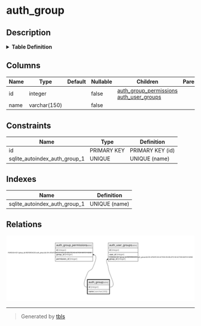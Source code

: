 # auth_group

## Description

<details>
<summary><strong>Table Definition</strong></summary>

```sql
CREATE TABLE "auth_group" ("id" integer NOT NULL PRIMARY KEY AUTOINCREMENT, "name" varchar(150) NOT NULL UNIQUE)
```

</details>

## Columns

| Name | Type | Default | Nullable | Children | Parents | Comment |
| ---- | ---- | ------- | -------- | -------- | ------- | ------- |
| id | integer |  | false | [auth_group_permissions](auth_group_permissions.md) [auth_user_groups](auth_user_groups.md) |  |  |
| name | varchar(150) |  | false |  |  |  |

## Constraints

| Name | Type | Definition |
| ---- | ---- | ---------- |
| id | PRIMARY KEY | PRIMARY KEY (id) |
| sqlite_autoindex_auth_group_1 | UNIQUE | UNIQUE (name) |

## Indexes

| Name | Definition |
| ---- | ---------- |
| sqlite_autoindex_auth_group_1 | UNIQUE (name) |

## Relations

![er](auth_group.svg)

---

> Generated by [tbls](https://github.com/k1LoW/tbls)

